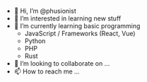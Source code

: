 - 👋 Hi, I’m @phusionist
- 👀 I’m interested in learning new stuff
- 🌱 I’m currently learning basic programming
  - JavaScript / Frameworks (React, Vue)
  - Python
  - PHP
  - Rust
- 💞️ I’m looking to collaborate on ...
- 📫 How to reach me ...

<!---
phusionist/phusionist is a ✨ special ✨ repository because its `README.md` (this file) appears on your GitHub profile.
You can click the Preview link to take a look at your changes.
--->
